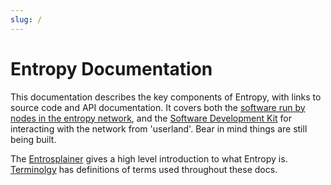 ```yaml
---
slug: /
---
```


# Entropy Documentation

This documentation describes the key components of Entropy, with links to source code and API documentation. It covers both the [software run by nodes in the entropy network](Validators), and the [Software Development Kit](SDK/intro) for interacting with the network from 'userland'. Bear in mind things are still being built.

The [Entrosplainer](Intro) gives a high level introduction to what Entropy is. [Terminolgy](Terminology) has definitions of terms used throughout these docs. 
